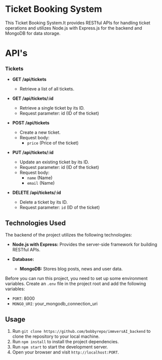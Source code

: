 # Ticket Booking System

This Ticket Booking System.It provides RESTful APIs for handling ticket operations and utilizes Node.js with Express.js for the backend and MongoDB for data storage.

# API's

### Tickets

- **GET /api/tickets**
  - Retrieve a list of all tickets.

- **GET /api/tickets/:id**
  - Retrieve a single ticket by its ID.
  - Request parameter: id (ID of the ticket)
 
- **POST /api/tickets**
  - Create a new ticket.
  - Request body:
    - `price` (Price of the ticket)
  
- **PUT /api/tickets/:id**
  - Update an existing ticket by its ID.
  - Request parameter: id (ID of the ticket)
  - Request body:
    - `name` (Name)
    - `email` (Name)

- **DELETE /api/tickets/:id**
  - Delete a ticket by its ID.
  - Request parameter: `id` (ID of the ticket)
 
## Technologies Used

The backend of the project utilizes the following technologies:

- **Node.js with Express:** Provides the server-side framework for building RESTful APIs.

- **Database:**
  - **MongoDB:** Stores blog posts, news and user data.

Before you can run this project, you need to set up some environment variables. Create an `.env` file in the project root and add the following variables:

- `PORT`: 8000
- `MONGO_URI`: your_mongodb_connection_uri

## Usage

1. Run `git clone https://github.com/bobbyrepo/immversAI_backend` to clone the repository to your local machine.
2. Run `npm install` to install the project dependencies.
3. Run `npm start` to start the development server.
4. Open your browser and visit `http://localhost:PORT`.

  

